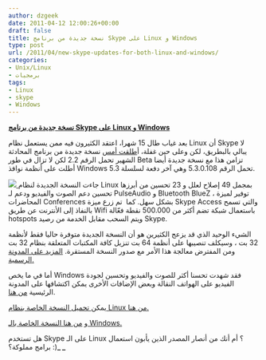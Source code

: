 ```yaml
---
author: dzgeek
date: 2011-04-12 12:00:26+00:00
draft: false
title: نسخة جديدة من برنامج Skype على Linux و Windows
type: post
url: /2011/04/new-skype-updates-for-both-linux-and-windows/
categories:
- Unix/Linux
- برمجيات
tags:
- Linux
- skype
- Windows
---
```


**[نسخة جديدة من برنامج Skype على Linux و Windows](http://wp.me/pH2gY-1VW)**




بعد غياب طال 15 شهرا، اعتقد الكثيرون فيه ممن يستعمل نظام Linux أن Skype لا يبالي بالبطريق، لكن وعلى حين غفلة، أ[طلقت أمس](http://blogs.skype.com/linux/2011/04/2_2_beta.html) نسخة جديدة من برنامج المحادثة الشهير تحمل الرقم 2.2 لكن لا تزال في طور Beta تزامن هذا مع نسخة جديدة أيضا أطلت على أنظمة نوافذ Windows تحمل الرقم 5.3.0.108 وهي آخر دفعة لسلسلة 5.3.


[![](http://www.it-scoop.com/wp-content/uploads/2011/04/skype-linux.jpg)
](http://www.it-scoop.com/wp-content/uploads/2011/04/skype-linux.jpg)جاءت النسخة الجديدة لنظام Linux بمجمل 49 إصلاح لعلل و 23 تحسين من أبرزها تحسين دعم الصوت والفيديو ودعم لـ PulseAudio و Bluetooth BlueZ ، توفير لميزة المحاضرات Conferences بشكل سهل. كما  تم زرع ميزة Skype Access والتي تسمح بالنفاذ إلى الأنترنت عن طريق Wifi باستعمال شبكة تضم أكثر من 500.000 نقطة فعّالة hotspots ويتم السحب مقابل الخدمة من رصيد Skype.

الشيء الوحيد الذي قد يزعج الكثيرين هو أن النسخة الجديدة متوفرة حاليا فقط لأنظمة 32 بت ، وسيكلف تنصيبها على أنظمة 64 بت تنزيل كافة المكتبات المتعلقة بنظام 32 بت ومن المفترض معالجة هذا الأمر مع صدور النسخة المستقرة. [المزيد على المدونة الرسمية.](http://blogs.skype.com/linux/2011/04/2_2_beta.html)

أما في ما يخص Windows فقد شهدت تحسنا أكثر للصوت والفيديو وتحسين لجودة الفيديو على الهواتف النقالة وبعض الإضافات الأخرى يمكن اكتشافها على المدونة الرئيسية [من هنا](http://blogs.skype.com/garage/2011/04/skype_53_for_windows_improved_received_video_quality_on_calls_with_mobiles_and_quality_improvements.html).

يمكن[ تحميل النسخة الخاصة بنظام Linux من هنا.](http://www.skype.com/go/linux?cm_mmc=PXBL|0700_B6-_-linux-20110406)

و [من هنا النسخة الخاصة بالـ Windows.](http://www.skype.com/go/getskype)

هل تستخدم Skype على الـ Linux ؟ أم أنك من أنصار المصدر الذين يأبون استعمال برامج مملوكة؟ :)**_
_**
